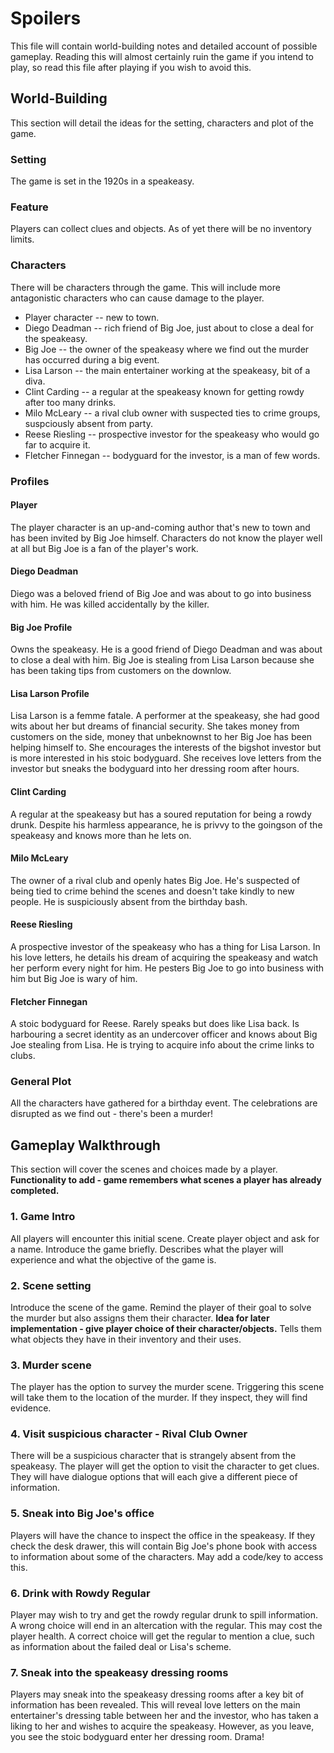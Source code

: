 # Spoilers
This file will contain world-building notes and detailed account of possible gameplay. Reading this will almost certainly ruin the game if you intend to play, so read this file after playing if you wish to avoid this.

## World-Building
This section will detail the ideas for the setting, characters and plot of the game.
### Setting
The game is set in the 1920s in a speakeasy. 
### Feature
Players can collect clues and objects. As of yet there will be no inventory limits.
### Characters
There will be characters through the game. This will include more antagonistic characters who can cause damage to the player.
- Player character -- new to town.
- Diego Deadman -- rich friend of Big Joe, just about to close a deal for the speakeasy.
- Big Joe -- the owner of the speakeasy where we find out the murder has occurred during a big event.
- Lisa Larson -- the main entertainer working at the speakeasy, bit of a diva.
- Clint Carding -- a regular at the speakeasy known for getting rowdy after too many drinks.
- Milo McLeary -- a rival club owner with suspected ties to crime groups, suspciously absent from party.
- Reese Riesling -- prospective investor for the speakeasy who would go far to acquire it.
- Fletcher Finnegan -- bodyguard for the investor, is a man of few words.
### Profiles
#### Player
The player character is an up-and-coming author that's new to town and has been invited by Big Joe himself. Characters do not know the player well at all but Big Joe is a fan of the player's work.
#### Diego Deadman
Diego was a beloved friend of Big Joe and was about to go into business with him. He was killed accidentally by the killer. 
#### Big Joe Profile
Owns the speakeasy. He is a good friend of Diego Deadman and was about to close a deal with him. Big Joe is stealing from Lisa Larson because she has been taking tips from customers on the downlow. 
#### Lisa Larson Profile
Lisa Larson is a femme fatale. A performer at the speakeasy, she had good wits about her but dreams of financial security. She takes money from customers on the side, money that unbeknownst to her Big Joe has been helping himself to. She encourages the interests of the bigshot investor but is more interested in his stoic bodyguard. She receives love letters from the investor but sneaks the bodyguard into her dressing room after hours.
#### Clint Carding
A regular at the speakeasy but has a soured reputation for being a rowdy drunk. Despite his harmless appearance, he is privvy to the goingson of the speakeasy and knows more than he lets on.
#### Milo McLeary
The owner of a rival club and openly hates Big Joe. He's suspected of being tied to crime behind the scenes and doesn't take kindly to new people. He is suspiciously absent from the birthday bash.
#### Reese Riesling
A prospective investor of the speakeasy who has a thing for Lisa Larson. In his love letters, he details his dream of acquiring the speakeasy and watch her perform every night for him. He pesters Big Joe to go into business with him but Big Joe is wary of him.
#### Fletcher Finnegan
A stoic bodyguard for Reese. Rarely speaks but does like Lisa back. Is harbouring a secret identity as an undercover officer and knows about Big Joe stealing from Lisa. He is trying to acquire info about the crime links to clubs.
### General Plot
All the characters have gathered for a birthday event. The celebrations are disrupted as we find out - there's been a murder! 

## Gameplay Walkthrough
This section will cover the scenes and choices made by a player.
**Functionality to add - game remembers what scenes a player has already completed.**
### 1. Game Intro
All players will encounter this initial scene.
Create player object and ask for a name. Introduce the game briefly. Describes what the player will experience and what the objective of the game is. 
### 2. Scene setting
Introduce the scene of the game. Remind the player of their goal to solve the murder but also assigns them their character. 
**Idea for later implementation - give player choice of their character/objects.**
Tells them what objects they have in their inventory and their uses. 
### 3. Murder scene
The player has the option to survey the murder scene. Triggering this scene will take them to the location of the murder. If they inspect, they will find evidence. 
### 4. Visit suspicious character - Rival Club Owner
There will be a suspicious character that is strangely absent from the speakeasy. The player will get the option to visit the character to get clues. They will have dialogue options that will each give a different piece of information.
### 5. Sneak into Big Joe's office
Players will have the chance to inspect the office in the speakeasy. If they check the desk drawer, this will contain Big Joe's phone book with access to information about some of the characters. May add a code/key to access this. 
### 6. Drink with Rowdy Regular
Player may wish to try and get the rowdy regular drunk to spill information. A wrong choice will end in an altercation with the regular. This may cost the player health. A correct choice will get the regular to mention a clue, such as information about the failed deal or Lisa's scheme.
### 7. Sneak into the speakeasy dressing rooms
Players may sneak into the speakeasy dressing rooms after a key bit of information has been revealed. This will reveal love letters on the main entertainer's dressing table between her and the investor, who has taken a liking to her and wishes to acquire the speakeasy. However, as you leave, you see the stoic bodyguard enter her dressing room. Drama!